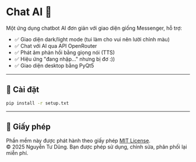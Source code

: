 # Chat AI 🎉

Một ứng dụng chatbot AI đơn giản với giao diện giống Messenger, hỗ trợ:
- ✅ Giao diện dark/light mode (tui làm cho vui nên lười chỉnh màu)
- ✅ Chat với AI qua API OpenRouter
- ✅ Phát âm phản hồi bằng giọng nói (TTS)
- ✅ Hiệu ứng "đang nhập..." nhưng bị đơ :))
- ✅ Giao diện desktop bằng PyQt5

---

## 🚀 Cài đặt

```bash
pip install -r setup.txt
```
---

## 📄 Giấy phép

Phần mềm này được phát hành theo giấy phép [MIT License](LICENSE).  
© 2025 Nguyễn Tư Dũng. Bạn được phép sử dụng, chỉnh sửa, phân phối lại miễn phí.
